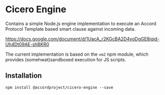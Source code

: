 # Cicero Engine

Contains a simple Node.js engine implementation to execute an Accord Protocol Template based smart clause against incoming data.

https://docs.google.com/document/d/1UacA_r2KGcBA2D4voDgGE8jqid-Uh4Dt09AE-shBKR0

The current implementation is based on the `vm2` npm module, which provides (somehwat)sandboxed execution for JS scripts.

## Installation

```
npm install @accordproject/cicero-engine --save
```
